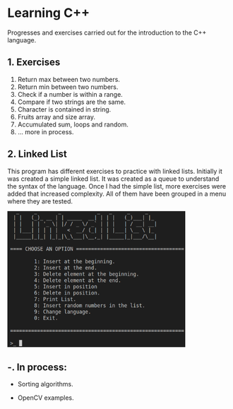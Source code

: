 # Learning C++

Progresses and exercises carried out for the introduction to the C++ language.

## 1. Exercises

1. Return max between two numbers.
2. Return min between two numbers.
3. Check if a number is within a range.
4. Compare if two strings are the same.
5. Character is contained in string.
6. Fruits array and size array.
7. Accumulated sum, loops and random.
8. ... more in process.

## 2. Linked List

This program has different exercises to practice with linked lists. Initially it was created a simple linked list. It was created as a queue to understand the syntax of the language. Once I had the simple list, more exercises were added that increased complexity. All of them have been grouped in a menu where they are tested.

<img src="./doc/img/index_menu.png" width="80%" height="60%">

## -. In process:

- Sorting algorithms.

- OpenCV examples.

